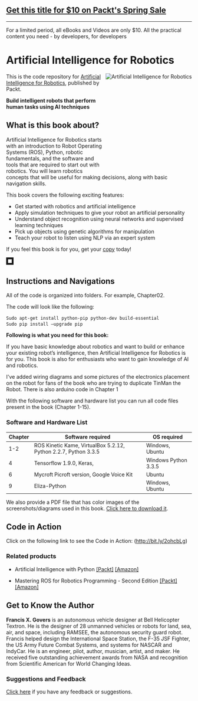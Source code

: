 ## [Get this title for $10 on Packt's Spring Sale](https://www.packt.com/C12882?utm_source=github&utm_medium=packt-github-repo&utm_campaign=spring_10_dollar_2022)
-----
For a limited period, all eBooks and Videos are only $10. All the practical content you need \- by developers, for developers

# Artificial Intelligence for Robotics

<a href="https://www.packtpub.com/hardware-and-creative/artificial-intelligence-robotics?utm_source=github&utm_medium=repository&utm_campaign=9781788835442"><img src="https://dz13w8afd47il.cloudfront.net/sites/default/files/imagecache/ppv4_main_book_cover/B09545_cover.png" alt="Artificial Intelligence for Robotics" height="256px" align="right"></a>

This is the code repository for [Artificial Intelligence for Robotics](https://www.packtpub.com/hardware-and-creative/artificial-intelligence-robotics?utm_source=github&utm_medium=repository&utm_campaign=9781788835442), published by Packt.

**Build intelligent robots that perform human tasks using AI techniques**

## What is this book about?

Artificial Intelligence for Robotics starts with an introduction to Robot Operating Systems (ROS), Python, robotic fundamentals, and the software and tools that are required to start out with robotics. You will learn robotics concepts that will be useful for making decisions, along with basic navigation skills.

This book covers the following exciting features:

* Get started with robotics and artificial intelligence
* Apply simulation techniques to give your robot an artificial personality
* Understand object recognition using neural networks and supervised learning techniques
* Pick up objects using genetic algorithms for manipulation
* Teach your robot to listen using NLP via an expert system

If you feel this book is for you, get your [copy](https://www.amazon.com/dp/1788835441) today!

<a href="https://www.packtpub.com/?utm_source=github&utm_medium=banner&utm_campaign=GitHubBanner"><img src="https://raw.githubusercontent.com/PacktPublishing/GitHub/master/GitHub.png" 
alt="https://www.packtpub.com/" border="5" /></a>


## Instructions and Navigations
All of the code is organized into folders. For example, Chapter02.

The code will look like the following:
```
Sudo apt-get install python-pip python-dev build-essential
Sudo pip install –upgrade pip
```

**Following is what you need for this book:**

If you have basic knowledge about robotics and want to build or enhance your existing robot’s intelligence, then Artificial Intelligence for Robotics is for you. This book is also for enthusiasts who want to gain knowledge of AI and robotics.	

I've added wiring diagrams and some pictures of the electronics placement on the robot for fans of the book who are trying to duplicate TinMan the Robot.  There is also arduino code in Chapter 1

With the following software and hardware list you can run all code files present in the book (Chapter 1-15).

### Software and Hardware List

| Chapter  | Software required                   | OS required                        |
| -------- | ------------------------------------| -----------------------------------|
| 1-2        | ROS Kinetic Kame, VirtualBox 5.2.12, Python 2.2.7, Python 3.3.5        | Windows, Ubuntu |
| 4        | Tensorflow 1.9.0, Keras,               | Windows Python 3.3.5|
| 6        |Mycroft Picroft version, Google Voice Kit            | Ubuntu |
| 9        | Eliza-Python         | Windows, Ubuntu |



We also provide a PDF file that has color images of the screenshots/diagrams used in this book. [Click here to download it](https://www.packtpub.com/sites/default/files/downloads/ArtificialIntelligenceforRobotics_ColorImages.pdf).

## Code in Action

Click on the following link to see the Code in Action:
(http://bit.ly/2ohcbLg)

### Related products <Other books you may enjoy>
* Artificial Intelligence with Python [[Packt]](https://www.packtpub.com/big-data-and-business-intelligence/artificial-intelligence-python?utm_source=github&utm_medium=repository&utm_campaign=9781786464392) [[Amazon]](https://www.amazon.com/dp/178646439X)

* Mastering ROS for Robotics Programming - Second Edition [[Packt]](https://www.packtpub.com/hardware-and-creative/mastering-ros-robotics-programming-second-edition?utm_source=github&utm_medium=repository&utm_campaign=9781788478953) [[Amazon]](https://www.amazon.com/dp/1788478959)

## Get to Know the Author
**Francis X. Govers** is an autonomous vehicle designer at Bell Helicopter Textron. He is the designer of 28 unmanned vehicles or robots for land, sea, air, and space, including RAMSEE, the autonomous security guard robot. Francis helped design the International Space Station, the F-35 JSF Fighter, the US Army Future Combat Systems, and systems for NASCAR and IndyCar. He is an engineer, pilot, author, musician, artist, and maker. He received five outstanding achievement awards from NASA and recognition from Scientific American for World Changing Ideas.



### Suggestions and Feedback
[Click here](https://docs.google.com/forms/d/e/1FAIpQLSdy7dATC6QmEL81FIUuymZ0Wy9vH1jHkvpY57OiMeKGqib_Ow/viewform) if you have any feedback or suggestions.
 
